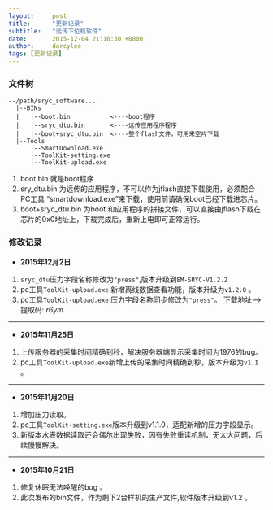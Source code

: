 ```yaml
---
layout:     post
title:      "更新记录"
subtitle:   "远传下位机软件"
date:       2015-12-04 21:10:30 +0800
author:     darcylee
tags: [更新记录]
---
```


### 文件树
```
--/path/sryc_software...
  |--BINs
  |   |--boot.bin           <----boot程序
  |   |--sryc_dtu.bin       <----远传应用程序程序
  |   |--boot+sryc_dtu.bin  <----整个flash文件，可用来空片下载
  |--Tools
      |--SmartDownload.exe
      |--ToolKit-setting.exe
      |--ToolKit-upload.exe
```
1. boot.bin 就是boot程序
2. sry_dtu.bin 为远传的应用程序，不可以作为jflash直接下载使用，必须配合PC工具 “smartdownload.exe”来下载，使用前请确保boot已经下载进芯片。
3. boot+sryc_dtu.bin 为boot 和应用程序的拼接文件，可以直接由jflash下载在芯片的0x0地址上，下载完成后，重新上电即可正常运行。

### 修改记录

* **2015年12月2日**
1. `sryc_dtu`压力字段名称修改为`"press"`,版本升级到`EM-SRYC-V1.2.2`
1. pc工具`ToolKit-upload.exe` 新增离线数据查看功能，版本升级为`v1.2.0` 。
2. pc工具`ToolKit-upload.exe` 压力字段名称同步修改为`"press"`。
 [下载地址-->](http://pan.baidu.com/s/1dEtMWLF) 
提取码: *r6ym*

- - -

* **2015年11月25日**
1. 上传服务器的采集时间精确到秒，解决服务器端显示采集时间为1976的bug。
2. pc工具`ToolKit-upload.exe`新增上传的采集时间精确到秒，版本升级为`v1.1` 。

- - -

* **2015年11月20日**
1. 增加压力读取。
2. pc工具`ToolKit-setting.exe`版本升级到v1.1.0，适配新增的压力字段显示。
3. 新版本水表数据读取还会偶尔出现失败，因有失败重读机制，无太大问题，后续慢慢解决。

-----

* **2015年10月21日**
1. 修复休眠无法唤醒的bug 。
2. 此次发布的bin文件，作为剩下2台样机的生产文件,软件版本升级到v1.2 。